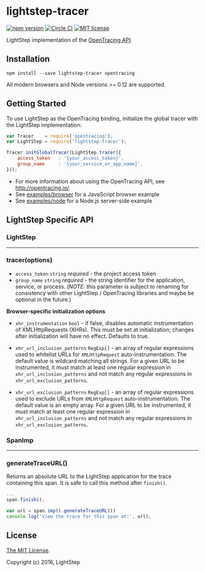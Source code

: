 # lightstep-tracer

[![npm version](https://badge.fury.io/js/lightstep-tracer.svg)](https://badge.fury.io/js/lightstep-tracer)
[![Circle CI](https://circleci.com/gh/lightstep/lightstep-tracer-javascript.svg?style=shield)](https://circleci.com/gh/lightstep/lightstep-tracer-javascript)
[![MIT license](http://img.shields.io/badge/license-MIT-blue.svg)](http://opensource.org/licenses/MIT)

LightStep implementation of the [OpenTracing API](http://opentracing.io/).

## Installation

```
npm install --save lightstep-tracer opentracing
```

All modern browsers and Node versions >= 0.12 are supported.

## Getting Started

To use LightStep as the OpenTracing binding, initialize the global tracer with the LightStep implementation:

```javascript
var Tracer    = require('opentracing');
var LightStep = require('lightstep-tracer');

Tracer.initGlobalTracer(LightStep.tracer({
    access_token   : '{your_access_token}',
    group_name     : '{your_service_or_app_name}',
}));
```

* For more information about using the OpenTracing API, see http://opentracing.io/.
* See [examples/browser](https://github.com/lightstep/lightstep-tracer-javascript/tree/master/examples/browser) for a JavaScript browser example
* See [examples/node](https://github.com/lightstep/lightstep-tracer-javascript/tree/master/examples/node) for a Node.js server-side example


## LightStep Specific API

### LightStep

---

### tracer(options)

* `access_token` `string` *required* - the project access token
* `group_name` `string` *required* - the string identifier for the application, service, or process. (*NOTE:* this parameter is subject to renaming for consistency with other LightStep / OpenTracing libraries and maybe be optional in the future.)

**Browser-specific initialization options**

* `xhr_instrumentation` `bool` - if false, disables automatic instrumentation of XMLHttpRequests (XHRs). This must be set at initialization; changes after initialization will have no effect. Defaults to true.  

* `xhr_url_inclusion_patterns` `RegExp[]` - an array of regular expressions used to whitelist URLs for `XMLHttpRequest` auto-instrumentation. The default value is wildcard matching all strings. For a given URL to be instrumented, it must match at least one regular expression in `xhr_url_inclusion_patterns` and not match any regular expressions in `xhr_url_exclusion_patterns`.

* `xhr_url_exclusion_patterns` `RegExp[]` - an array of regular expressions used to exclude URLs from `XMLHttpRequest` auto-instrumentation. The default value is an empty array. For a given URL to be instrumented, it must match at least one regular expression in `xhr_url_inclusion_patterns` and not match any regular expressions in `xhr_url_exclusion_patterns`.

### SpanImp

---

### generateTraceURL()

Returns an absolute URL to the LightStep application for the trace containing this span. It is safe to call this method after `finish()`.

```js
...
span.finish();

var url = span.imp().generateTraceURL())
console.log('View the trace for this span at:', url);
```

## License

[The MIT License](LICENSE).

Copyright (c) 2016, LightStep
